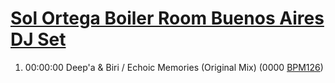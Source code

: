 # [Sol Ortega Boiler Room Buenos Aires DJ Set]()
1. 00:00:00
	Deep'a & Biri
	/ Echoic Memories (Original Mix)
	(0000 [BPM126](https://www.beatport.com/track/echoic-memories/7993415))

